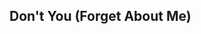 ## Don't You (Forget About Me)
<!-- paste the below just before the </head> tag -->
<script type="module" src="https://mixthat.co/js/bundled/mixthat-player/dist/module.js"></script>
<style>
:root {
  --stemplayer-js-controls-background-color: #232323;
}
</style>
<!-- Paste the below in the HTML document where you would like the player to appear -->
<mixthat-player controls="" src="https://mixthat.co/api/tracks/8ddd4308-5e47-4356-ad62-dbe9b366d759/stream?authToken=eyJhbGciOiJIUzI1NiIsInR5cCI6IkpXVCJ9.eyJ0b2tlbnV1aWQiOiI0ZWNkMjUzMi0zZTY2LTRlOTQtYWFlOC02ZWY4ZTNiNmIyZTMiLCJvd25lcklkIjoidXMtZWFzdC0xOmE2YWY0M2NkLTNlMDgtY2U1YS1kNmE2LWMzOWM2ODBjNTA4OSIsImFjbDp0cmFjazpzdHJlYW0iOnRydWUsImlhdCI6MTcyMDgwMzcyOCwiYXVkIjoiaHR0cHM6Ly9taXh0aGF0LmNvIiwiaXNzIjoiaHR0cHM6Ly9taXh0aGF0LmNvIiwic3ViIjoiOGRkZDQzMDgtNWU0Ny00MzU2LWFkNjItZGJlOWIzNjZkNzU5In0.RDk156r8hi-hxDe6X4ZpPdx2AmLjtpRpOOtEjWCTsNU"></mixthat-player>
